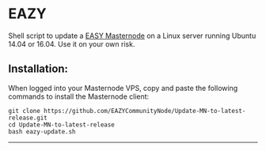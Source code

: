 # EAZY
Shell script to update a [EASY Masternode](https://www.eazynode.pro/) on a Linux server running Ubuntu 14.04 or 16.04. Use it on your own risk.


## Installation:

When logged into your Masternode VPS, copy and paste the following commands to install the Masternode client:
```
git clone https://github.com/EAZYCommunityNode/Update-MN-to-latest-release.git
cd Update-MN-to-latest-release
bash eazy-update.sh
```
***
